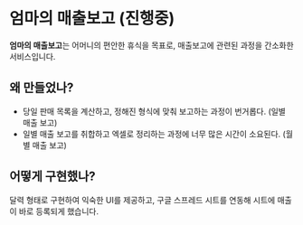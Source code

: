 # 엄마의 매출보고 (진행중)

<b>엄마의 매출보고</b>는 어머니의 편안한 휴식을 목표로, 매출보고에 관련된 과정을 간소화한 서비스입니다.


## 왜 만들었나?
- 당일 판매 목록을 계산하고, 정해진 형식에 맞춰 보고하는 과정이 번거롭다. (일별 매출 보고)
- 일별 매출 보고를 취합하고 엑셀로 정리하는 과정에 너무 많은 시간이 소요된다. (월별 매출 보고)

## 어떻게 구현했나?
달력 형태로 구현하여 익숙한 UI를 제공하고, 구글 스프레드 시트를 연동해 시트에 매출이 바로 등록되게 했습니다.
